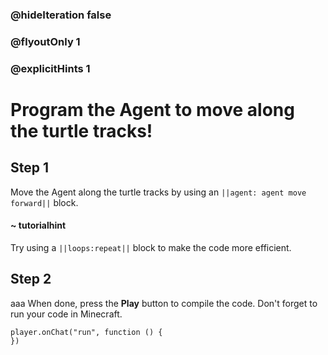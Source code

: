 ### @hideIteration false 
### @flyoutOnly 1
### @explicitHints 1


# Program the Agent to move along the turtle tracks!

## Step 1
Move the Agent along the turtle tracks by using an ``||agent: agent move forward||`` block. 

#### ~ tutorialhint 
Try using a ``||loops:repeat||`` block to make the code more efficient.

## Step 2
aaa When done, press the **Play** button to compile the code. Don't forget to run your code in Minecraft. 

```blocks
player.onChat("run", function () {
})
``` 

